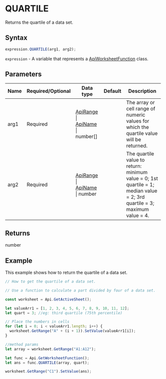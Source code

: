 # QUARTILE

Returns the quartile of a data set.

## Syntax

```javascript
expression.QUARTILE(arg1, arg2);
```

`expression` - A variable that represents a [ApiWorksheetFunction](../ApiWorksheetFunction.md) class.

## Parameters

| **Name** | **Required/Optional** | **Data type** | **Default** | **Description** |
| ------------- | ------------- | ------------- | ------------- | ------------- |
| arg1 | Required | [ApiRange](../../ApiRange/ApiRange.md) \| [ApiName](../../ApiName/ApiName.md) \| number[] |  | The array or cell range of numeric values for which the quartile value will be returned. |
| arg2 | Required | [ApiRange](../../ApiRange/ApiRange.md) \| [ApiName](../../ApiName/ApiName.md) \| number |  | The quartile value to return: minimum value = 0; 1st quartile = 1; median value = 2; 3rd quartile = 3; maximum value = 4. |

## Returns

number

## Example

This example shows how to return the quartile of a data set.

```javascript editor-xlsx
// How to get the quartile of a data set.

// Use a function to calculate a part divided by four of a data set.

const worksheet = Api.GetActiveSheet();

let valueArr1 = [1, 2, 3, 4, 5, 6, 7, 8, 9, 10, 11, 12];
let quart = 3; //eg: third quartile (75th percentile)

// Place the numbers in cells
for (let i = 0; i < valueArr1.length; i++) {
  worksheet.GetRange("A" + (i + 1)).SetValue(valueArr1[i]);
}

//method params
let array = worksheet.GetRange("A1:A12");

let func = Api.GetWorksheetFunction();
let ans = func.QUARTILE(array, quart);

worksheet.GetRange("C1").SetValue(ans);
```
